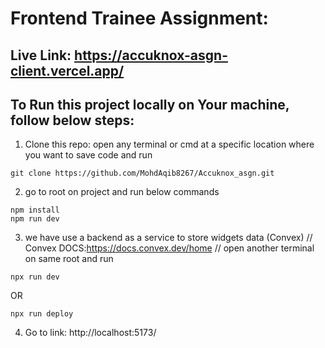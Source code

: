 # Frontend Trainee Assignment:
## Live Link: https://accuknox-asgn-client.vercel.app/
## To Run this project locally on Your machine, follow below steps:
1. Clone this repo: open any terminal or cmd at a specific location where you want to save code and run
```
git clone https://github.com/MohdAqib8267/Accuknox_asgn.git
```
2. go to root on project and run below commands
```
npm install
npm run dev
```
3. we have use a backend as a service to store widgets data (Convex) //
Convex DOCS:https://docs.convex.dev/home //
open another terminal on same root and run 
```
npx run dev
```
OR 
```
npx run deploy
```
4. Go to link: http://localhost:5173/
